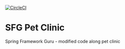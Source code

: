 [![CircleCI](https://circleci.com/gh/PatForAll/sfg-pet-clinic/tree/main.svg?style=svg)](https://circleci.com/gh/PatForAll/sfg-pet-clinic/tree/main)

# SFG Pet Clinic

Spring Framework Guru - modified code along pet clinic
